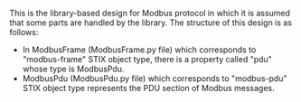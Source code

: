 This is the library-based design for Modbus protocol in which it is assumed that some parts are handled by the library. The structure of this design is as follows:
* In ModbusFrame (ModbusFrame.py file) which corresponds to "modbus-frame" STIX object type, there is a property called "pdu" whose type is ModbusPdu.
* ModbusPdu (ModbusPdu.py file) which corresponds to "modbus-pdu" STIX object type represents the PDU section of Modbus messages.